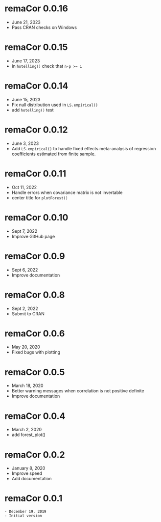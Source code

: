 # remaCor 0.0.16
 - June 21, 2023
 - Pass CRAN checks on Windows

# remaCor 0.0.15
 - June 17, 2023
 - in `hotelling()` check that `n-p >= 1` 

# remaCor 0.0.14
 - June 15, 2023
 - Fix null distribution used in `LS.empirical()`
 - add `hotelling()` test

# remaCor 0.0.12
 - June 3, 2023
 - Add `LS.empirical()` to handle fixed effects meta-analysis of regression coefficients estimated from finite sample.

# remaCor 0.0.11
 - Oct 11, 2022
 - Handle errors when covariance matrix is not invertable
 - center title for `plotForest()`

# remaCor 0.0.10
 - Sept 7, 2022
 - Improve GitHub page

# remaCor 0.0.9
 - Sept 6, 2022
 - Improve documentation

# remaCor 0.0.8
 - Sept 2, 2022
 - Submit to CRAN

# remaCor 0.0.6 
 - May 20, 2020
 - Fixed bugs with plotting

# remaCor 0.0.5 
 - March 18, 2020
 - Better warning messages when correlation is not positive definite
 - Improve documentation

# remaCor 0.0.4 
 - March 2, 2020
 - add forest_plot()

# remaCor 0.0.2 
 - January 8, 2020
 - Improve speed
 - Add documentation

# remaCor 0.0.1
	- December 19, 2019
	- Initial version